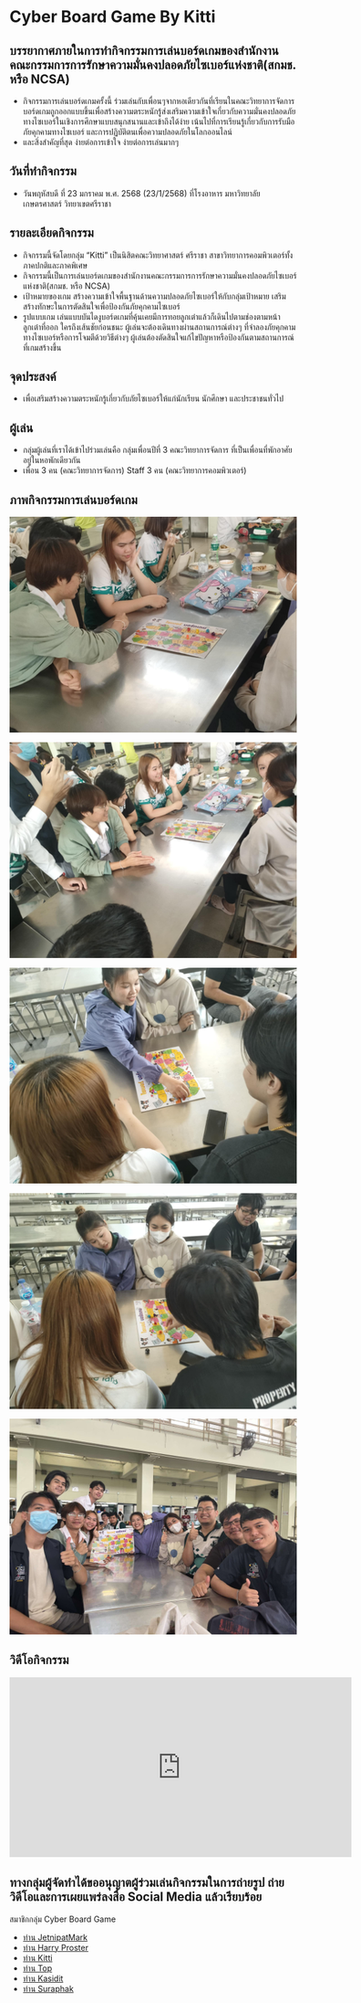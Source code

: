 # Cyber Board Game By Kitti 

## บรรยากาศภายในการทำกิจกรรมการเล่นบอร์ดเกมของสำนักงานคณะกรรมการการรักษาความมั่นคงปลอดภัยไซเบอร์แห่งชาติ(สกมช. หรือ NCSA)
  - กิจกรรมการเล่นบอร์ดเกมครั้งนี้ ร่วมเล่นกับเพื่อนๆจากหอเดียวกันที่เรียนในคณะวิทยาการจัดการ บอร์ดเกมถูกออกแบบขึ้นเพื่อสร้างความตระหนักรู้ส่งเสริมความเข้าใจเกี่ยวกับความมั่นคงปลอดภัยทางไซเบอร์ในเชิงการศึกษาแบบสนุกสนานและเข้าถึงได้ง่าย เน้นไปที่การเรียนรู้เกี่ยวกับการรับมือภัยคุกคามทางไซเบอร์ และการปฏิบัติตนเพื่อความปลอดภัยในโลกออนไลน์
  - และสิ่งสำคัญที่สุด ง่ายต่อการเข้าใจ ง่ายต่อการเล่นมากๆ

## วันที่ทำกิจกรรม
  - วันพฤหัสบดี ที่ 23 มกราคม พ.ศ. 2568 (23/1/2568) ที่โรงอาหาร มหาวิทยาลัยเกษตรศาสตร์ วิทยาเขตศรีราชา

## รายละเอียดกิจกรรม
  - กิจกรรมนี้จัดโดยกลุ่ม “Kitti” เป็นนิสิตคณะวิทยาศาสตร์ ศรีราชา สาขาวิทยาการคอมพิวเตอร์ทั้งภาคปกติและภาคพิเศษ
  - กิจกรรมนี้เป็นการเล่นบอร์ดเกมของสำนักงานคณะกรรมการการรักษาความมั่นคงปลอดภัยไซเบอร์แห่งชาติ(สกมช. หรือ NCSA)
  - เป้าหมายของเกม สร้างความเข้าใจพื้นฐานด้านความปลอดภัยไซเบอร์ให้กับกลุ่มเป้าหมาย  เสริมสร้างทักษะในการตัดสินใจเพื่อป้องกันภัยคุกคามไซเบอร์
  - รูปแบบเกม เล่นแบบบันไดงูบอร์ดเกมที่คุ้นเคยมีการทอยลูกเต๋าแล้วก็เดินไปตามช่องตามหน้าลูกเต๋าที่ออก ใครถึงเส้นชัยก่อนชนะ ผู้เล่นจะต้องเดินทางผ่านสถานการณ์ต่างๆ ที่จำลองภัยคุกคามทางไซเบอร์หรือการโจมตีด้วยวิธีต่างๆ ผู้เล่นต้องตัดสินใจแก้ไขปัญหาหรือป้องกันตามสถานการณ์ที่เกมสร้างขึ้น 

## จุดประสงค์
  - เพื่อเสริมสร้างความตระหนักรู้เกี่ยวกับภัยไซเบอร์ให้แก่นักเรียน นักศึกษา และประชาชนทั่วไป

## ผู้เล่น
  - กลุ่มผู้เล่นที่เราได้เข้าไปร่วมเล่นคือ กลุ่มเพื่อนปีที่ 3 คณะวิทยาการจัดการ ที่เป็นเพื่อนที่พักอาศัยอยู่ในหอพักเดียวกัน
  - เพื่อน 3 คน (คณะวิทยาการจัดการ) Staff 3 คน (คณะวิทยาการคอมพิวเตอร์)

## ภาพกิจกรรมการเล่นบอร์ดเกม

![Alt text](Img/5.jpg)

![Alt text](Img/4.jpg)

![Alt text](Img/3.jpg)

![Alt text](Img/2.jpg)

![Alt text](Img/1.jpg)


## วิดีโอกิจกรรม


<html lang="en">
<head>
    <meta charset="UTF-8">
    <meta name="viewport" content="width=device-width, initial-scale=1.0">
    <title>Embed YouTube Video</title>
</head>
<body>
    <!-- วิดีโอ YouTube -->
    <iframe 
        width="600" 
        height="315" 
        src="https://www.youtube.com/embed/0B2iD-YyFcw?si=AaUsiJONDK1tXgdk" 
        title="YouTube video player" 
        frameborder="0" 
        allow="accelerometer; autoplay; clipboard-write; encrypted-media; gyroscope; picture-in-picture; web-share" 
        referrerpolicy="strict-origin-when-cross-origin" 
        allowfullscreen>
    </iframe>
</body>
</html>




## ทางกลุ่มผู้จัดทำได้ขออนุญาตผู้ร่วมเล่นกิจกรรมในการถ่ายรูป ถ่ายวิดีโอและการเผยแพร่ลงสื่อ Social Media แล้วเรียบร้อย

สมาชิกกลุ่ม Cyber Board Game 
- [ท่าน JetnipatMark](https://jetnipatmark.github.io/) 
- [ท่าน Harry Proster](https://prxsss.github.io/)
- [ท่าน Kitti](https://kitty340822.github.io/)
- [ท่าน Top](https://top123321.github.io/)
- [ท่าน Kasidit](https://kasidit1647.github.io/)
- [ท่าน Suraphak](https://titigerherb.github.io/)
